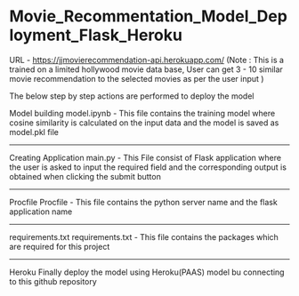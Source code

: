 # Movie_Recommentation_Model_Deployment_Flask_Heroku

URL - https://jjmovierecommendation-api.herokuapp.com/ (Note : This is a trained on a limited hollywood movie data base, User can get 3 - 10 similar movie recommendation to the selected movies as per the user input )

The below step by step actions are performed to deploy the model

Model building
model.ipynb - This file contains the training model where cosine similarity is calculated on the input data and the model is saved as model.pkl file

------------------------------

Creating Application
main.py - This File consist of Flask application where the user is asked to input the required field and the corresponding output is obtained when clicking the submit button

------------------------------

Procfile
Procfile - This file contains the python server name and the flask application name

------------------------------

requirements.txt
requirements.txt - This file contains the packages which are required for this project

------------------------------

Heroku
Finally deploy the model using Heroku(PAAS) model bu connecting to this github repository
